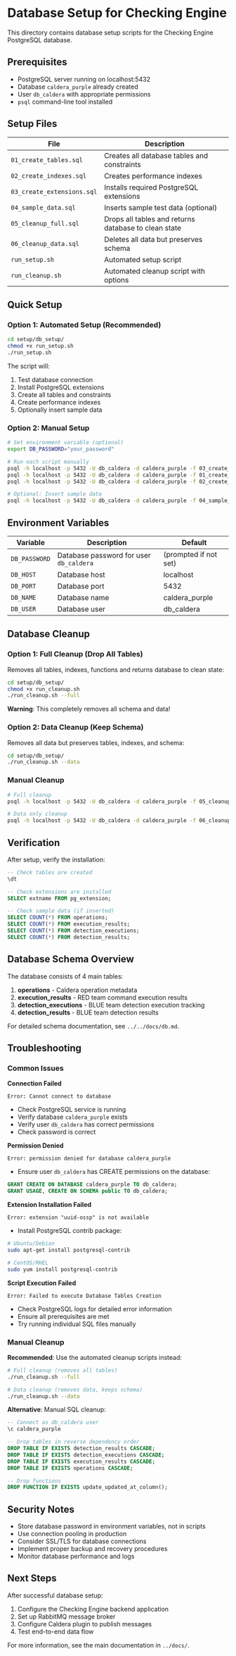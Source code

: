 # Database Setup for Checking Engine

This directory contains database setup scripts for the Checking Engine PostgreSQL database.

## Prerequisites

- PostgreSQL server running on localhost:5432
- Database `caldera_purple` already created
- User `db_caldera` with appropriate permissions
- `psql` command-line tool installed

## Setup Files

| File | Description |
|------|-------------|
| `01_create_tables.sql` | Creates all database tables and constraints |
| `02_create_indexes.sql` | Creates performance indexes |
| `03_create_extensions.sql` | Installs required PostgreSQL extensions |
| `04_sample_data.sql` | Inserts sample test data (optional) |
| `05_cleanup_full.sql` | Drops all tables and returns database to clean state |
| `06_cleanup_data.sql` | Deletes all data but preserves schema |
| `run_setup.sh` | Automated setup script |
| `run_cleanup.sh` | Automated cleanup script with options |

## Quick Setup

### Option 1: Automated Setup (Recommended)

```bash
cd setup/db_setup/
chmod +x run_setup.sh
./run_setup.sh
```

The script will:
1. Test database connection
2. Install PostgreSQL extensions
3. Create all tables and constraints
4. Create performance indexes
5. Optionally insert sample data

### Option 2: Manual Setup

```bash
# Set environment variable (optional)
export DB_PASSWORD="your_password"

# Run each script manually
psql -h localhost -p 5432 -U db_caldera -d caldera_purple -f 03_create_extensions.sql
psql -h localhost -p 5432 -U db_caldera -d caldera_purple -f 01_create_tables.sql
psql -h localhost -p 5432 -U db_caldera -d caldera_purple -f 02_create_indexes.sql

# Optional: Insert sample data
psql -h localhost -p 5432 -U db_caldera -d caldera_purple -f 04_sample_data.sql
```

## Environment Variables

| Variable | Description | Default |
|----------|-------------|---------|
| `DB_PASSWORD` | Database password for user `db_caldera` | (prompted if not set) |
| `DB_HOST` | Database host | localhost |
| `DB_PORT` | Database port | 5432 |
| `DB_NAME` | Database name | caldera_purple |
| `DB_USER` | Database user | db_caldera |

## Database Cleanup

### Option 1: Full Cleanup (Drop All Tables)

Removes all tables, indexes, functions and returns database to clean state:

```bash
cd setup/db_setup/
chmod +x run_cleanup.sh
./run_cleanup.sh --full
```

**Warning**: This completely removes all schema and data!

### Option 2: Data Cleanup (Keep Schema)

Removes all data but preserves tables, indexes, and schema:

```bash
cd setup/db_setup/
./run_cleanup.sh --data
```

### Manual Cleanup

```bash
# Full cleanup
psql -h localhost -p 5432 -U db_caldera -d caldera_purple -f 05_cleanup_full.sql

# Data only cleanup
psql -h localhost -p 5432 -U db_caldera -d caldera_purple -f 06_cleanup_data.sql
```

## Verification

After setup, verify the installation:

```sql
-- Check tables are created
\dt

-- Check extensions are installed
SELECT extname FROM pg_extension;

-- Check sample data (if inserted)
SELECT COUNT(*) FROM operations;
SELECT COUNT(*) FROM execution_results;
SELECT COUNT(*) FROM detection_executions;
SELECT COUNT(*) FROM detection_results;
```

## Database Schema Overview

The database consists of 4 main tables:

1. **operations** - Caldera operation metadata
2. **execution_results** - RED team command execution results
3. **detection_executions** - BLUE team detection execution tracking
4. **detection_results** - BLUE team detection results

For detailed schema documentation, see `../../docs/db.md`.

## Troubleshooting

### Common Issues

**Connection Failed**
```
Error: Cannot connect to database
```
- Check PostgreSQL service is running
- Verify database `caldera_purple` exists
- Verify user `db_caldera` has correct permissions
- Check password is correct

**Permission Denied**
```
Error: permission denied for database caldera_purple
```
- Ensure user `db_caldera` has CREATE permissions on the database:
```sql
GRANT CREATE ON DATABASE caldera_purple TO db_caldera;
GRANT USAGE, CREATE ON SCHEMA public TO db_caldera;
```

**Extension Installation Failed**
```
Error: extension "uuid-ossp" is not available
```
- Install PostgreSQL contrib package:
```bash
# Ubuntu/Debian
sudo apt-get install postgresql-contrib

# CentOS/RHEL
sudo yum install postgresql-contrib
```

**Script Execution Failed**
```
Error: Failed to execute Database Tables Creation
```
- Check PostgreSQL logs for detailed error information
- Ensure all prerequisites are met
- Try running individual SQL files manually

### Manual Cleanup

**Recommended**: Use the automated cleanup scripts instead:

```bash
# Full cleanup (removes all tables)
./run_cleanup.sh --full

# Data cleanup (removes data, keeps schema)  
./run_cleanup.sh --data
```

**Alternative**: Manual SQL cleanup:

```sql
-- Connect as db_caldera user
\c caldera_purple

-- Drop tables in reverse dependency order
DROP TABLE IF EXISTS detection_results CASCADE;
DROP TABLE IF EXISTS detection_executions CASCADE;
DROP TABLE IF EXISTS execution_results CASCADE;
DROP TABLE IF EXISTS operations CASCADE;

-- Drop functions
DROP FUNCTION IF EXISTS update_updated_at_column();
```

## Security Notes

- Store database password in environment variables, not in scripts
- Use connection pooling in production
- Consider SSL/TLS for database connections
- Implement proper backup and recovery procedures
- Monitor database performance and logs

## Next Steps

After successful database setup:

1. Configure the Checking Engine backend application
2. Set up RabbitMQ message broker
3. Configure Caldera plugin to publish messages
4. Test end-to-end data flow

For more information, see the main documentation in `../docs/`. 